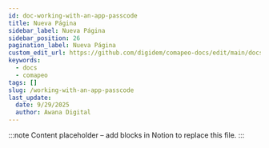 ```yaml
---
id: doc-working-with-an-app-passcode
title: Nueva Página
sidebar_label: Nueva Página
sidebar_position: 26
pagination_label: Nueva Página
custom_edit_url: https://github.com/digidem/comapeo-docs/edit/main/docs/managing-data--privacy/working-with-an-app-passcode.md
keywords:
  - docs
  - comapeo
tags: []
slug: /working-with-an-app-passcode
last_update:
  date: 9/29/2025
  author: Awana Digital
---
```


<!-- Placeholder content generated automatically because the Notion page is missing a Website Block. -->

:::note
Content placeholder – add blocks in Notion to replace this file.
:::

